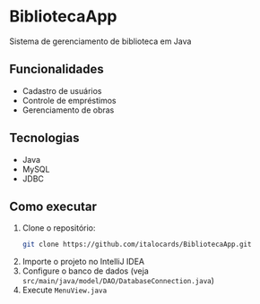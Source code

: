 # BibliotecaApp

Sistema de gerenciamento de biblioteca em Java

## Funcionalidades
- Cadastro de usuários
- Controle de empréstimos
- Gerenciamento de obras

## Tecnologias
- Java
- MySQL
- JDBC

## Como executar
1. Clone o repositório:
   ```bash
   git clone https://github.com/italocards/BibliotecaApp.git
   ```
2. Importe o projeto no IntelliJ IDEA
3. Configure o banco de dados (veja `src/main/java/model/DAO/DatabaseConnection.java`)
4. Execute `MenuView.java`
